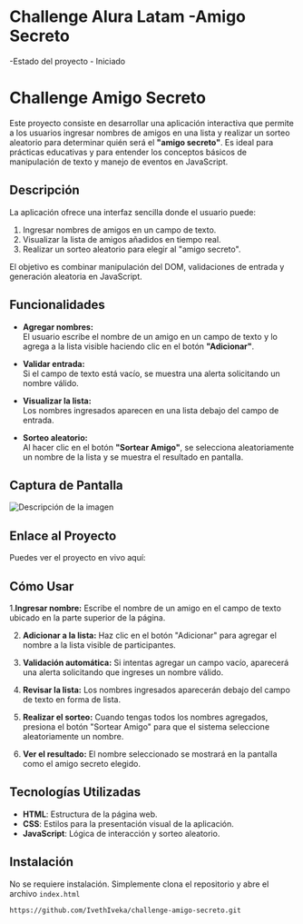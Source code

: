 <h1>Challenge Alura Latam -Amigo Secreto</h1>
-Estado del proyecto - Iniciado

# Challenge Amigo Secreto

Este proyecto consiste en desarrollar una aplicación interactiva que permite a los usuarios ingresar nombres de amigos en una lista y realizar un sorteo aleatorio para determinar quién será el **"amigo secreto"**. Es ideal para prácticas educativas y para entender los conceptos básicos de manipulación de texto y manejo de eventos en JavaScript.

## Descripción

La aplicación ofrece una interfaz sencilla donde el usuario puede:

1. Ingresar nombres de amigos en un campo de texto.
2. Visualizar la lista de amigos añadidos en tiempo real.
3. Realizar un sorteo aleatorio para elegir al "amigo secreto".

El objetivo es combinar manipulación del DOM, validaciones de entrada y generación aleatoria en JavaScript.


## Funcionalidades

- **Agregar nombres:**  
  El usuario escribe el nombre de un amigo en un campo de texto y lo agrega a la lista visible haciendo clic en el botón **"Adicionar"**.

- **Validar entrada:**  
  Si el campo de texto está vacío, se muestra una alerta solicitando un nombre válido.

- **Visualizar la lista:**  
  Los nombres ingresados aparecen en una lista debajo del campo de entrada.

- **Sorteo aleatorio:**  
  Al hacer clic en el botón **"Sortear Amigo"**, se selecciona aleatoriamente un nombre de la lista y se muestra el resultado en pantalla.

## Captura de Pantalla

![Descripción de la imagen](assets/Captura%20de%20pantalla%20CHALLENGE.jpg)

## Enlace al Proyecto

Puedes ver el proyecto en vivo aquí: 


## Cómo Usar

1.**Ingresar nombre:**
Escribe el nombre de un amigo en el campo de texto ubicado en la parte superior de la página.

2. **Adicionar a la lista:**
Haz clic en el botón "Adicionar" para agregar el nombre a la lista visible de participantes.

3.  **Validación automática:**
Si intentas agregar un campo vacío, aparecerá una alerta solicitando que ingreses un nombre válido.

4.  **Revisar la lista:**
Los nombres ingresados aparecerán debajo del campo de texto en forma de lista.

5.  **Realizar el sorteo:**
Cuando tengas todos los nombres agregados, presiona el botón "Sortear Amigo" para que el sistema seleccione aleatoriamente un nombre.

6.  **Ver el resultado:**
El nombre seleccionado se mostrará en la pantalla como el amigo secreto elegido.


## Tecnologías Utilizadas

- **HTML**: Estructura de la página web.
- **CSS**: Estilos para la presentación visual de la aplicación.
- **JavaScript**: Lógica de interacción y sorteo aleatorio.

## Instalación

No se requiere instalación. Simplemente clona el repositorio y abre el archivo `index.html`
```bash
https://github.com/IvethIveka/challenge-amigo-secreto.git
